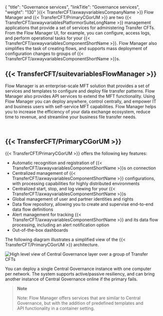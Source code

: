 {
    "title": "Governance services",
    "linkTitle": "Governance services",
    "weight": "130"
}{{< TransferCFT/axwayvariablesCompanyName  >}} Flow Manager and {{< TransferCFT/PrimaryCGorUM  >}} are two {{< TransferCFT/axwayvariablesPlatformorSuiteLongName  >}} management applications that provide a set of services for administering Transfer CFTs. From the Flow Manager UI, for example, you can configure, access logs, and perform operational tasks for your {{< TransferCFT/axwayvariablesComponentShortName  >}}. Flow Manager also simplifies the task of creating flows, and supports mass deployment of configuration changes to groups of {{< TransferCFT/axwayvariablesComponentShortName  >}}s.

{{< TransferCFT/suitevariablesFlowManager  >}}
---------------------------------------------------

Flow Manager is an enterprise-scale MFT solution that provides a set of services and templates to configure and deploy file transfer patterns. Flow Manager also provides API services to extend the MFT functionality. Using Flow Manager you can deploy anywhere, control centrally, and empower IT and business users with self-service MFT capabilities. Flow Manager helps you to increase the efficiency of your data exchange ecosystem, reduce time to revenue, and streamline your business file transfer needs.

 

{{< TransferCFT/PrimaryCGorUM  >}}
---------------------------------------

{{< TransferCFT/PrimaryCGorUM  >}} offers the following key features:

- Automatic recognition and registration of {{< TransferCFT/axwayvariablesComponentShortName  >}}s on connection
- Centralized management of {{< TransferCFT/axwayvariablesComponentShortName  >}} configurations, with processing capabilities for highly distributed environments
- Centralized start, stop, and log viewing for your {{< TransferCFT/axwayvariablesComponentShortName  >}}s
- Global management of user and partner identities and rights
- Data flow repository, allowing you to create and supervise end-to-end data flow definitions
- Alert management for tracking {{< TransferCFT/axwayvariablesComponentShortName  >}} and its data flow processing, including an alert notification option
- Out-of-the-box dashboards

The following diagram illustrates a simplified view of the {{< TransferCFT/PrimaryCGorUM  >}} architecture.

![High level view of Central Governance layer over a group of Transfer CFTs](/Images/TransferCFT/2013_g_CG_architecture_draft1.png)

You can deploy a single Central Governance instance with one computer per network. The system supports active/passive resiliency, and can bring another instance of Central Governance online if the primary fails.

> **Note**
>
> Note: Flow Manager offers services that are similar to Central Governance, but with the addition of predefined templates and API functionality in a container setting.
